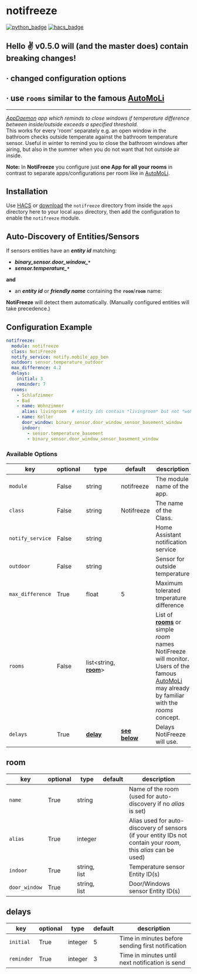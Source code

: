 # notifreeze

[![python_badge](https://img.shields.io/static/v1?label=python&message=3.8%20|%203.9&color=blue&style=flat)](https://www.python.org) [![hacs_badge](https://img.shields.io/badge/HACS-Default-orange.svg)](https://github.com/hacs/integration)

## Hello ✌️ **v0.5.0** will (and the **master does**) contain breaking changes!
## · changed configuration options
## · use `rooms` similar to the famous [AutoMoLi](https://github.com/benleb/ad-automoli)

- - -

*[AppDaemon](https://github.com/appdaemon/appdaemon) app which reminds to close windows if temperature difference between inside/outside exceeds a specified threshold.*  
This works for every 'room' separately e.g. an open window in the bathroom checks outside temperate against the bathroom temperature sensor. Useful in winter to remind you to close the bathroom windows after airing, but also in the summer when you do not want that hot outside air inside.

**Note:** In **NotiFreeze** you configure just **one App for all your rooms** in contrast to separate apps/configurations per room like in [AutoMoLi](https://github.com/benleb/ad-automoli).

## Installation

Use [HACS](https://github.com/hacs/integration) or [download](https://github.com/benleb/ad-notifreeze/releases) the `notifreeze` directory from inside the `apps` directory here to your local `apps` directory, then add the configuration to enable the `notifreeze` module.

## Auto-Discovery of Entities/Sensors

If sensors entities have an ***entity id*** matching:

* ***binary_sensor.door_window_`*`***
* ***sensor.temperature_`*`***

**and**

* an ***entity id*** or ***friendly name*** containing the **`room`**/**`room`** name:

**NotiFreeze** will detect them automatically. (Manually configured entities will take precedence.)

## Configuration Example

```yaml
notifreeze:
  module: notifreeze
  class: NotiFreeze
  notify_service: notify.mobile_app_ben
  outdoor: sensor.temperature_outdoor
  max_difference: 4.2
  delays:
    initial: 3
    reminder: 7
  rooms:
    - Schlafzimmer
    - Bad
    - name: Wohnzimmer
      alias: livingroom  # entity ids contain *livingroom* but not *wohnzimmer*
    - name: Keller
      door_window: binary_sensor.door_window_sensor_basement_window
      indoor:
        - sensor.temperature_basement
        - binary_sensor.door_window_sensor_basement_window
```

### Available Options

key | optional | type | default | description
-- | -- | -- | -- | --
`module` | False | string | notifreeze | The module name of the app.
`class` | False | string | Notifreeze | The name of the Class.
`notify_service` | False | string | | Home Assistant notification service
`outdoor` | False | string | | Sensor for outside temperature
`max_difference` | True | float | 5 | Maximum tolerated tmperature difference
`rooms` | False | list<string, [**room**](#room)> | | List of [**rooms**](#room) or simple *room* names NotiFreeze will monitor. Users of the famous [AutoMoLi](https://github.com/benleb/ad-automoli) may already by familiar with the *rooms* concept.
`delays` | True | [**delay**](#delays) | [**see below**](#delays) | Delays NotiFreeze will use.

## room

key | optional | type | default | description
-- | -- | -- | -- | --
`name` | True | string | | Name of the room (used for auto-discovery if no *alias* is set)
`alias` | True | integer | | Alias used for auto-discovery of sensors (if your entity IDs not contain your *room*, this *alias* can be used)
`indoor` | True | string, list<string> | | Temperature sensor Entity ID(s)
`door_window` | True | string, list<string> | | Door/Windows sensor Entity ID(s)

## delays

key | optional | type | default | description
-- | -- | -- | -- | --
`initial` | True | integer | 5 | Time in minutes before sending first notification
`reminder` | True | integer | 3 | Time in minutes until next notification is send
